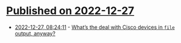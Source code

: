 # [Published on 2022-12-27](index.md)

* [2022-12-27, 08:24:11](https://lobste.rs/s/1eu7yy/what_s_deal_with_cisco_devices_file_output) - [What’s the deal with Cisco devices in `file` output, anyway?](https://catfox.life/2022/12/27/whats-the-deal-with-cisco-devices-in-file-output-anyway/)
